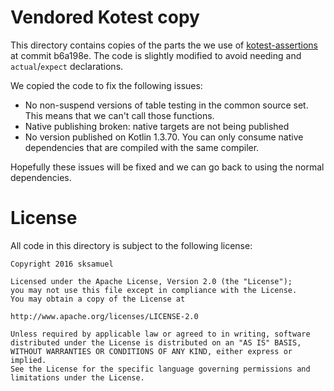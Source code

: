 # Vendored Kotest copy

This directory contains copies of the parts the we use of
[kotest-assertions](https://github.com/kotest/kotest) at commit b6a198e. The code is slightly
modified to avoid needing and `actual`/`expect` declarations.

We copied the code to fix the following issues:

- No non-suspend versions of table testing in the common source set. This means that we can't call those functions.
- Native publishing broken: native targets are not being published
- No version published on Kotlin 1.3.70. You can only consume native dependencies that are compiled with the same compiler.

Hopefully these issues will be fixed and we can go back to using the normal dependencies.

# License

All code in this directory is subject to the following license:

```
Copyright 2016 sksamuel

Licensed under the Apache License, Version 2.0 (the "License");
you may not use this file except in compliance with the License.
You may obtain a copy of the License at

http://www.apache.org/licenses/LICENSE-2.0

Unless required by applicable law or agreed to in writing, software
distributed under the License is distributed on an "AS IS" BASIS,
WITHOUT WARRANTIES OR CONDITIONS OF ANY KIND, either express or implied.
See the License for the specific language governing permissions and
limitations under the License.
```
